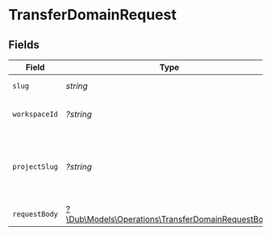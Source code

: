 # TransferDomainRequest


## Fields

| Field                                                                                                     | Type                                                                                                      | Required                                                                                                  | Description                                                                                               | Example                                                                                                   |
| --------------------------------------------------------------------------------------------------------- | --------------------------------------------------------------------------------------------------------- | --------------------------------------------------------------------------------------------------------- | --------------------------------------------------------------------------------------------------------- | --------------------------------------------------------------------------------------------------------- |
| `slug`                                                                                                    | *string*                                                                                                  | :heavy_check_mark:                                                                                        | The domain name.                                                                                          | acme.com                                                                                                  |
| `workspaceId`                                                                                             | *?string*                                                                                                 | :heavy_minus_sign:                                                                                        | The ID of the workspace.                                                                                  |                                                                                                           |
| `projectSlug`                                                                                             | *?string*                                                                                                 | :heavy_minus_sign:                                                                                        | The slug of the project. This field is deprecated – use `workspaceId` instead.                            |                                                                                                           |
| `requestBody`                                                                                             | [?\Dub\Models\Operations\TransferDomainRequestBody](../../Models/Operations/TransferDomainRequestBody.md) | :heavy_minus_sign:                                                                                        | N/A                                                                                                       |                                                                                                           |